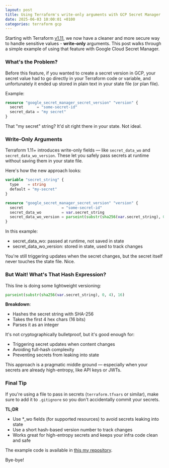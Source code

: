 ```yaml
---
layout: post
title: Using Terraform's write-only arguments with GCP Secret Manager
date: 2025-06-03 10:00:01 +0100
categories: terraform gcp
---
```


Starting with Terraform [v1.11](https://www.hashicorp.com/en/blog/terraform-1-11-ephemeral-values-managed-resources-write-only-arguments), we now have a cleaner and more secure way to handle sensitive values - **write-only** arguments. This post walks through a simple example of using that feature with Google Cloud Secret Manager.

### What's the Problem?

Before this feature, if you wanted to create a secret version in GCP, your secret value had to go directly in your Terraform code or variable, and unfortunately it ended up stored in plain text in your state file (or plan file).

Example:

```tf
resource "google_secret_manager_secret_version" "version" {
  secret      = "some-secret-id"
  secret_data = "my secret"
}
```

That "my secret" string? It'd sit right there in your state. Not ideal.

### Write-Only Arguments

Terraform 1.11+ introduces write-only fields — like `secret_data_wo` and `secret_data_wo_version`. These let you safely pass secrets at runtime without saving them in your state file.

Here's how the new approach looks:

```tf
variable "secret_string" {
  type    = string
  default = "my-secret"
}

resource "google_secret_manager_secret_version" "version" {
  secret                 = "some-secret-id"
  secret_data_wo         = var.secret_string
  secret_data_wo_version = parseint(substr(sha256(var.secret_string), 0, 4), 16)
}
```

In this example:

- secret_data_wo: passed at runtime, not saved in state
- secret_data_wo_version: stored in state, used to track changes

You're still triggering updates when the secret changes, but the secret itself never touches the state file. Nice.

### But Wait! What's That Hash Expression?

This line is doing some lightweight versioning:

```tf
parseint(substr(sha256(var.secret_string), 0, 4), 16)
```

**Breakdown**:

- Hashes the secret string with SHA-256
- Takes the first 4 hex chars (16 bits)
- Parses it as an integer

It's not cryptographically bulletproof, but it's good enough for:

- Triggering secret updates when content changes
- Avoiding full-hash complexity
- Preventing secrets from leaking into state

This approach is a pragmatic middle ground — especially when your secrets are already high-entropy, like API keys or JWTs.

### Final Tip

If you're using a file to pass in secrets (`terraform.tfvars` or similar), make sure to add it to `.gitignore` so you don't accidentally commit your secrets.

**TL;DR**

- Use *_wo fields (for supported resources) to avoid secrets leaking into state
- Use a short hash-based version number to track changes
- Works great for high-entropy secrets and keeps your infra code clean and safe

The example code is available in [this my repository](https://github.com/dunterov/write-only-gcp-terrafrom-example).

Bye-bye!
